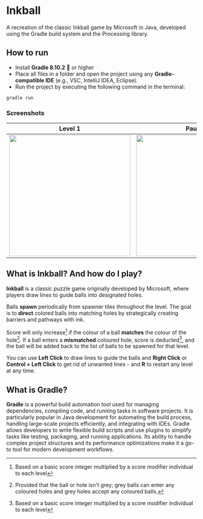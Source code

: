 # Inkball
A recreation of the classic Inkball game by Microsoft in Java, developed using the Gradle build system and the Processing library.

## How to run
* Install **Gradle 8.10.2** 🐘 or higher
* Place all files in a folder and open the project using any **Gradle-compatible IDE** (e.g., VSC, IntelliJ IDEA, Eclipse).
* Run the project by executing the following command in the terminal:
```
gradle run
```

### Screenshots
Level 1 | Paused | Level Won
:-:|:-:|:-:
<img src="https://github.com/user-attachments/assets/c5856684-4db4-46ac-864a-149ddae47e9e" width="320"/> | <img src="https://github.com/user-attachments/assets/adafa839-7eeb-462c-903c-36be8ee342ea" width="320"/> | <img src="https://github.com/user-attachments/assets/e809a6fd-892a-41c9-bdfb-87a3d9139d09" width="320"/>

## What is Inkball? And how do I play?
**Inkball** is a classic puzzle game originally developed by Microsoft, where players draw lines to guide balls into designated holes.

Balls **spawn** periodically from spawner tiles throughout the level. The goal is to **direct** colored balls into matching holes by strategically creating barriers and pathways with ink.

Score will only increase[^1] if the colour of a ball **matches** the colour of the hole[^2]. If a ball enters a **mismatched** coloured hole, score is deducted[^1], and the ball will be added back to the list of balls to be spawned for that level.

You can use **Left Click** to draw lines to guide the balls and **Right Click** or **Control + Left Click** to get rid of unwanted lines - and **R** to restart any level at any time.

## What is Gradle?
**Gradle** is a powerful build automation tool used for managing dependencies, compiling code, and running tasks in software projects. It is particularly popular in Java development for automating the build process, handling large-scale projects efficiently, and integrating with IDEs. Gradle allows developers to write flexible build scripts and use plugins to simplify tasks like testing, packaging, and running applications. Its ability to handle complex project structures and its performance optimizations make it a go-to tool for modern development workflows.

[^1]: Based on a basic score integer multiplied by a score modifier individual to each level
[^2]: Provided that the ball or hole isn't grey; grey balls can enter any coloured holes and grey holes accept any coloured balls.
